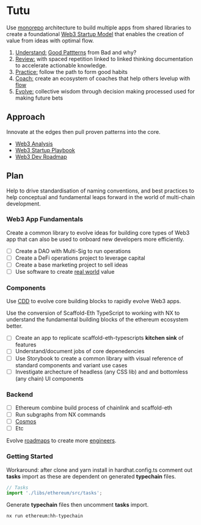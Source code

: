 # Tutu

Use [monorepo](https://mm.dreamineering.com/docs/projects/apps/monorepo-apps/) architecture to build multiple apps from shared libraries to create a foundational [Web3 Startup Model](https://mm.dreamineering.com/docs/blockchain/startups/playbook) that enables the creation of value from ideas with optimal flow.

1. [Understand:](https://mm.dreamineering.com/docs/humans/skills/meta-learning/) [Good Pattterns](https://mm.dreamineering.com/docs/engineering/software/smart-contracts/patterns/) from Bad and why?
2. [Review:](https://mm.dreamineering.com/docs/flow/act/) with spaced repetition linked to linked thinking documentation to accelerate actionable knowledge.
3. [Practice:](https://mm.dreamineering.com/docs/engineering/software/developer-roadmaps) follow the path to form good habits
4. [Coach:](https://mm.dreamineering.com/docs/humans/skills/leadership/coach) create an ecosystem of coaches that help others levelup with [flow](/docs/flow)
5. [Evolve:](https://mm.dreamineering.com/docs/flow/decide/) collective wisdom through decision making processed used for making future bets

## Approach

Innovate at the edges then pull proven patterns into the core.

- [Web3 Analysis](https://mm.dreamineering.com/docs/blockchain/)
- [Web3 Startup Playbook](https://mm.dreamineering.com/docs/blockchain/startups/playbook)
- [Web3 Dev Roadmap](https://mm.dreamineering.com/docs/engineering/software/developer-roadmaps)

## Plan

Help to drive standardisation of naming conventions, and best practices to help conceptual and fundamental leaps forward in the world of multi-chain development.

### Web3 App Fundamentals

Create a common library to evolve ideas for building core types of Web3 app that can also be used to onboard new developers more efficiently.

- [ ] Create a DAO with Multi-Sig to run operations
- [ ] Create a DeFi operations project to leverage capital
- [ ] Create a base marketing project to sell ideas
- [ ] Use software to create [real world](https://mm.dreamineering.com/docs/projects/apps/) value

### Components

Use [CDD](https://mm.dreamineering.com/docs/engineering/software/architecture/component-driven-development) to evolve core building blocks to rapidly evolve Web3 apps.

Use the conversion of Scaffold-Eth TypeScript to working with NX to understand the fundamental building blocks of the ethereum ecosystem better.

- [ ] Create an app to replicate scaffold-eth-typescripts **kitchen sink** of features
- [ ] Understand/document jobs of core depenedencies
- [ ] Use Storybook to create a common library with visual reference of standard components and variant use cases
- [ ] Investigate archecture of headless (any CSS lib) and and bottomless (any chain) UI components

### Backend

- [ ] Ethereum combine build process of chainlink and scaffold-eth
- [ ] Run subgraphs from NX commands
- [ ] [Cosmos](https://cosmos.network/)
- [ ] Etc

Evolve [roadmaps](https://mm.dreamineering.com/docs/engineering/software/developer-roadmaps) to create more [engineers](https://mm.dreamineering.com/docs/engineering/).

### Getting Started

Workaround: after clone and yarn install in hardhat.config.ts comment out **tasks** import as these are dependent on generated **typechain** files.

```ts
// Tasks
import './libs/ethereum/src/tasks';
```

Generate **typechain** files then uncomment **tasks** import.

```bash
nx run ethereum:hh-typechain
```
